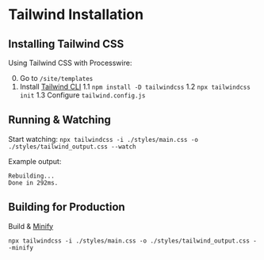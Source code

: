 # Tailwind Installation

## Installing Tailwind CSS

Using Tailwind CSS with Processwire:

0. Go to `/site/templates`
1. Install [Tailwind CLI](https://tailwindcss.com/docs/installation)
1.1 `npm install -D tailwindcss`
1.2 `npx tailwindcss init`
1.3 Configure `tailwind.config.js`

## Running & Watching

Start watching: 
`npx tailwindcss -i ./styles/main.css -o ./styles/tailwind_output.css --watch`

Example output:
```
Rebuilding...
Done in 292ms.
```


## Building for Production

Build & [Minify](https://tailwindcss.com/docs/optimizing-for-production)

`npx tailwindcss -i ./styles/main.css -o ./styles/tailwind_output.css --minify`



